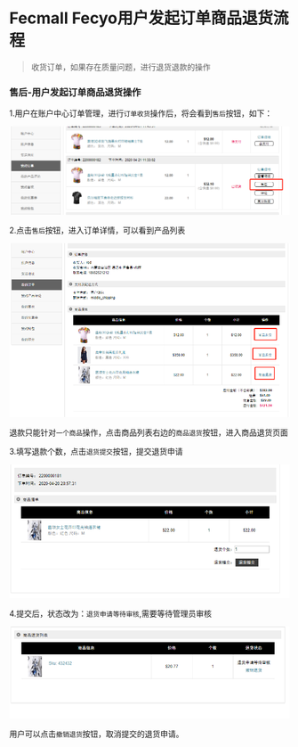 Fecmall Fecyo用户发起订单商品退货流程
============

> 收货订单，如果存在质量问题，进行退货退款的操作


### 售后-用户发起订单商品退货操作

1.用户在账户中心订单管理，进行`订单收货`操作后，将会看到`售后`按钮，如下：

![](images/q9.png)


2.点击`售后`按钮，进入订单详情，可以看到产品列表


![](images/ww1.png)

退款只能针对`一个商品`操作，点击商品列表右边的`商品退货`按钮，进入商品退货页面


3.填写退款个数，点击`退货提交`按钮，提交退货申请

![](images/ww2.png)


4.提交后，状态改为：`退货申请等待审核`,需要等待管理员审核

![](images/ww3.png)

用户可以点击`撤销退货`按钮，取消提交的退货申请。


















